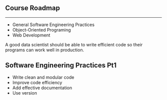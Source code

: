 Course Roadmap
---
---

* General Software Engineering Practices
* Object-Oriented Programing
* Web Development

A good data scientist should be able to write efficient code so their programs can work well in production.


Software Engineering Practices Pt1
---
* Write clean and modular code
* Improve code efficiency
* Add effective documentation
* Use version

